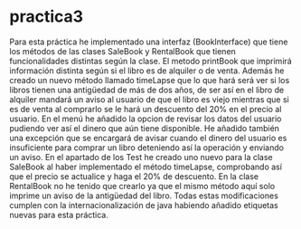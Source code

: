 # practica3
Para esta práctica he implementado una interfaz (BookInterface) que tiene los métodos de las clases SaleBook y RentalBook que tienen funcionalidades distintas según la clase. El metodo printBook que imprimirá información distinta según si el libro es de alquiler o de venta. Además he creado un nuevo método llamado timeLapse que lo que hará será ver si los libros tienen una antigüedad de más de dos años, de ser así en el libro de alquiler mandará un aviso al usuario de que el libro es viejo mientras que si es de venta al comprarlo se le hará un descuento del 20% en el precio al usuario.
En el menú he añadido la opcion de revisar los datos del usuario pudiendo ver así el dinero que aún tiene disponible.
He añadido también una excepción que se encargará de avisar cuando el dinero del usuario es insuficiente para comprar un libro deteniendo así la operación y enviando un aviso.
En el apartado de los Test he creado uno nuevo para la clase SaleBook al haber implementado el método timeLapse, comprobando así que el precio se actualice y haga el 20% de descuento. En la clase RentalBook no he tenido que crearlo ya que el mismo método aquí solo imprime un aviso de la antigüedad del libro. 
Todas estas modificaciones cumplen con la internacionalización de java habiendo añadido etiquetas nuevas para esta práctica. 
